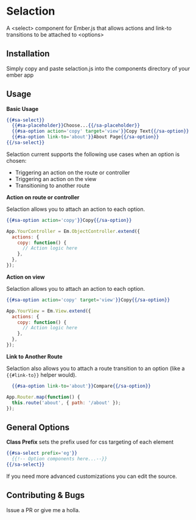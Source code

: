Selaction
=========

A &lt;select> component for Ember.js that allows actions and link-to transitions to be attached to &lt;options>

Installation
------

Simply copy and paste selaction.js into the components directory of your ember app

Usage
------

**Basic Usage**

```handlebars
{{#sa-select}}
  {{#sa-placeholder}}Choose...{{/sa-placeholder}}
  {{#sa-option action='copy' target='view'}}Copy Text{{/sa-option}}
  {{#sa-option link-to='about'}}About Page{{/sa-option}}
{{/sa-select}}
```

Selaction current supports the following use cases when an option is chosen:
- Triggering an action on the route or controller
- Triggering an action on the view
- Transitioning to another route

**Action on route or controller**

Selaction allows you to attach an action to each option.

```handlebars
{{#sa-option action='copy'}}Copy{{/sa-option}}
```

```javascript
App.YourController = Em.ObjectController.extend({
  actions: {
    copy: function() {
      // Action logic here
    },
  },
});
```

**Action on view**

Selaction allows you to attach an action to each option.

```handlebars
{{#sa-option action='copy' target='view'}}Copy{{/sa-option}}
```

```javascript
App.YourView = Em.View.extend({
  actions: {
    copy: function() {
      // Action logic here
    },
  },
});
```

**Link to Another Route**

Selaction also allows you to attach a route transition to an option (like a ```{{#link-to}}``` helper would).

```handlebars
  {{#sa-option link-to='about'}}Compare{{/sa-option}}
```

```javascript
App.Router.map(function() {
  this.route('about', { path: '/about' });
});
```

General Options
------

**Class Prefix** sets the prefix used for css targeting of each element

```handlebars
{{#sa-select prefix='eg'}}
  {{!-- Option components here...--}}
{{/sa-select}}
```

If you need more advanced customizations you can edit the source.

Contributing & Bugs
------

Issue a PR or give me a holla.
